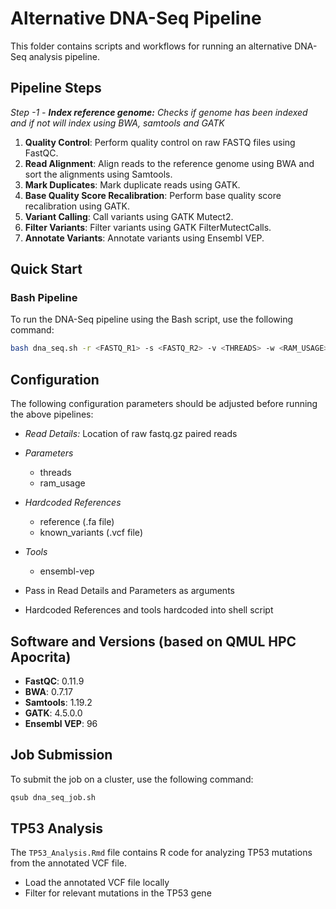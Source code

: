 # Alternative DNA-Seq Pipeline

This folder contains scripts and workflows for running an alternative DNA-Seq analysis pipeline. 

## Pipeline Steps


*Step -1 - **Index reference genome:** Checks if genome has been indexed and if not will index using BWA, samtools and GATK*
1. **Quality Control**: Perform quality control on raw FASTQ files using FastQC.
2. **Read Alignment**: Align reads to the reference genome using BWA and sort the alignments using Samtools.
3. **Mark Duplicates**: Mark duplicate reads using GATK.
4. **Base Quality Score Recalibration**: Perform base quality score recalibration using GATK.
5. **Variant Calling**: Call variants using GATK Mutect2.
6. **Filter Variants**: Filter variants using GATK FilterMutectCalls.
7. **Annotate Variants**: Annotate variants using Ensembl VEP.

## Quick Start

### Bash Pipeline

To run the DNA-Seq pipeline using the Bash script, use the following command:

```sh
bash dna_seq.sh -r <FASTQ_R1> -s <FASTQ_R2> -v <THREADS> -w <RAM_USAGE>
```

## Configuration

The following configuration parameters should be adjusted before running the above pipelines:

- *Read Details:* Location of raw fastq.gz paired reads
- *Parameters*
    - threads
    - ram_usage
- *Hardcoded References*
    - reference (.fa file)
    - known_variants (.vcf file)
- *Tools*
    - ensembl-vep

- Pass in Read Details and Parameters as arguments
- Hardcoded References and tools hardcoded into shell script

## Software and Versions (based on QMUL HPC Apocrita)

- **FastQC**: 0.11.9
- **BWA**: 0.7.17
- **Samtools**: 1.19.2
- **GATK**: 4.5.0.0
- **Ensembl VEP**: 96


## Job Submission

To submit the job on a cluster, use the following command:

```sh
qsub dna_seq_job.sh
```

## TP53 Analysis

The `TP53_Analysis.Rmd` file contains R code for analyzing TP53 mutations from the annotated VCF file.

- Load the annotated VCF file locally
- Filter for relevant mutations in the TP53 gene